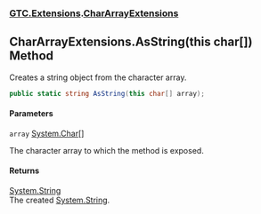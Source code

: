 ### [GTC.Extensions](GTC.Extensions.md 'GTC.Extensions').[CharArrayExtensions](GTC.Extensions.CharArrayExtensions.md 'GTC.Extensions.CharArrayExtensions')

## CharArrayExtensions.AsString(this char[]) Method

Creates a string object from the character array.

```csharp
public static string AsString(this char[] array);
```
#### Parameters

<a name='GTC.Extensions.CharArrayExtensions.AsString(thischar[]).array'></a>

`array` [System.Char](https://docs.microsoft.com/en-us/dotnet/api/System.Char 'System.Char')[[]](https://docs.microsoft.com/en-us/dotnet/api/System.Array 'System.Array')

The character array to which the method is exposed.

#### Returns
[System.String](https://docs.microsoft.com/en-us/dotnet/api/System.String 'System.String')  
The created [System.String](https://docs.microsoft.com/en-us/dotnet/api/System.String 'System.String').